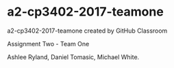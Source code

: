 # a2-cp3402-2017-teamone
a2-cp3402-2017-teamone created by GitHub Classroom


Assignment Two - Team One

Ashlee Ryland, 
Daniel Tomasic, 
Michael White. 
